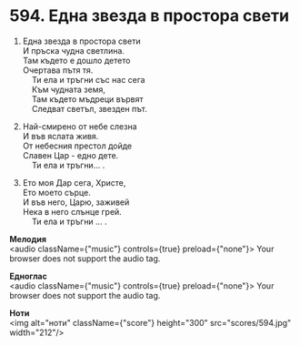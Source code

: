 # 594. Една звезда в простора свети  

1. Една звезда в простора свети  
И пръска чудна светлина.  
Там където е дошло детето  
Очертава пътя тя.  
    Ти ела и тръгни със нас сега  
    Към чудната земя,  
    Там където мъдреци вървят  
    Следват светъл, звезден път.  

2. Най-смирено от небе слезна  
И във яслата живя.  
От небесния престол дойде  
Славен Цар - едно дете.  
    Ти ела и тръгни... .  

3. Ето моя Дар сега, Христе,  
Ето моето сърце.  
И във него, Царю, заживей  
Нека в него слънце грей.  
    Ти ела и тръгни ... .  

__Мелодия__  
<audio className={"music"} controls={true} preload={"none"}><source src="mp3/594.mp3" type="audio/mpeg"/>
Your browser does not support the audio tag.
</audio>  

__Едноглас__  
<audio className={"music"} controls={true} preload={"none"}><source src="transp/594.mp3" type="audio/mpeg"/>
Your browser does not support the audio tag.
</audio>  

__Ноти__  
<img alt="ноти" className={"score"} height="300" src="scores/594.jpg" width="212"/>
